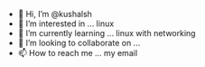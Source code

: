 - 👋 Hi, I’m @kushalsh
- 👀 I’m interested in ... linux  
- 🌱 I’m currently learning ... linux with networking
- 💞️ I’m looking to collaborate on ...
- 📫 How to reach me ... my email

<!---
kushalsh/kushalsh is a ✨ special ✨ repository because its `README.md` (this file) appears on your GitHub profile.
You can click the Preview link to take a look at your changes.
--->
